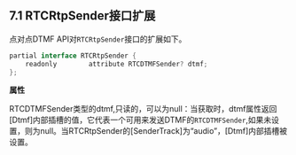 ## 7.1 RTCRtpSender接口扩展

点对点DTMF API对`RTCRtpSender`接口的扩展如下。

```java
partial interface RTCRtpSender {
    readonly        attribute RTCDTMFSender? dtmf;
};
```

**属性**

RTCDTMFSender类型的dtmf,只读的，可以为null：当获取时，dtmf属性返回[Dtmf]内部插槽的值，它代表一个可用来发送DTMF的`RTCDTMFSender`,如果未设置，则为null。当RTCRtpSender的[SenderTrack]为“audio”，[Dtmf]内部插槽被设置。
